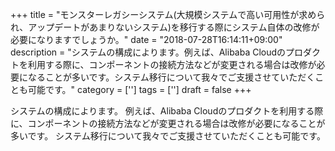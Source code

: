 +++
title = "モンスターレガシーシステム(大規模システムで高い可用性が求められ、アップデートがあまりないシステム)を移行する際にシステム自体の改修が必要になりますでしょうか。"
date = "2018-07-28T16:14:11+09:00"
description = "システムの構成によります。例えば、Alibaba Cloudのプロダクトを利用する際に、コンポーネントの接続方法などが変更される場合は改修が必要になることが多いです。システム移行について我々でご支援させていただくことも可能です。"
category = ['']
tags = ['']
draft = false
+++

システムの構成によります。
例えば、Alibaba Cloudのプロダクトを利用する際に、コンポーネントの接続方法などが変更される場合は改修が必要になることが多いです。
システム移行について我々でご支援させていただくことも可能です。
